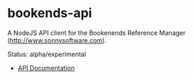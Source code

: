 # bookends-api

A NodeJS API client for the Bookenends Reference Manager (http://www.sonnysoftware.com).

Status: alpha/experimental

- [API Documentation](docs/index.html) 
